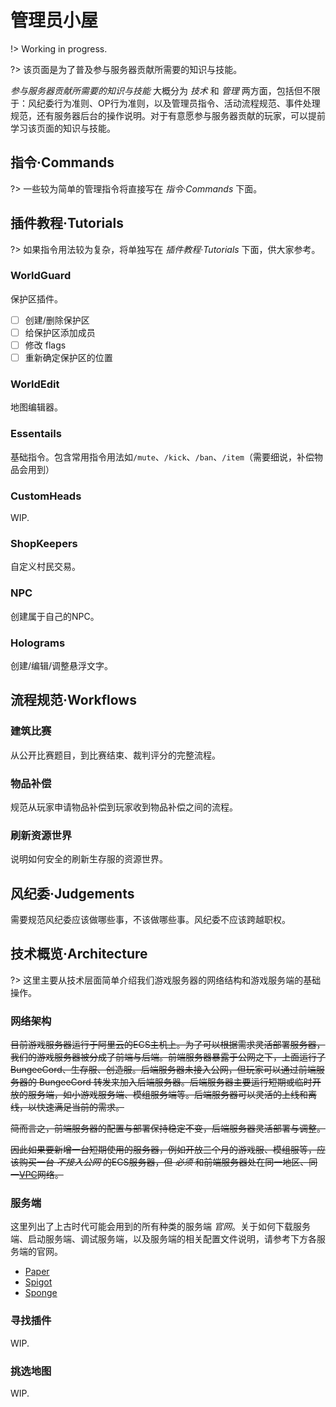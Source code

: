 # 管理员小屋

!> Working in progress.

?> 该页面是为了普及参与服务器贡献所需要的知识与技能。

*参与服务器贡献所需要的知识与技能* 大概分为 *技术* 和 *管理* 两方面，包括但不限于：风纪委行为准则、OP行为准则，以及管理员指令、活动流程规范、事件处理规范，还有服务器后台的操作说明。对于有意愿参与服务器贡献的玩家，可以提前学习该页面的知识与技能。

## 指令·Commands

?> 一些较为简单的管理指令将直接写在 *指令·Commands* 下面。

## 插件教程·Tutorials

?> 如果指令用法较为复杂，将单独写在 *插件教程·Tutorials* 下面，供大家参考。

### WorldGuard

保护区插件。

- [ ] 创建/删除保护区
- [ ] 给保护区添加成员
- [ ] 修改 flags
- [ ] 重新确定保护区的位置

### WorldEdit

地图编辑器。

### Essentails

基础指令。包含常用指令用法如`/mute`、`/kick`、`/ban`、`/item`（需要细说，补偿物品会用到）

### CustomHeads

WIP.

### ShopKeepers

自定义村民交易。

### NPC

创建属于自己的NPC。

### Holograms

创建/编辑/调整悬浮文字。

## 流程规范·Workflows

### 建筑比赛

从公开比赛题目，到比赛结束、裁判评分的完整流程。

### 物品补偿

规范从玩家申请物品补偿到玩家收到物品补偿之间的流程。

### 刷新资源世界

说明如何安全的刷新生存服的资源世界。

## 风纪委·Judgements

需要规范风纪委应该做哪些事，不该做哪些事。风纪委不应该跨越职权。

## 技术概览·Architecture

?> 这里主要从技术层面简单介绍我们游戏服务器的网络结构和游戏服务端的基础操作。

### 网络架构

~~目前游戏服务器运行于阿里云的ECS主机上。为了可以根据需求灵活部署服务器，我们的游戏服务器被分成了前端与后端。前端服务器暴露于公网之下，上面运行了 BungeeCord、生存服、创造服。后端服务器未接入公网，但玩家可以通过前端服务器的 BungeeCord 转发来加入后端服务器。后端服务器主要运行短期或临时开放的服务端，如小游戏服务端、模组服务端等。后端服务器可以灵活的上线和离线，以快速满足当前的需求。~~

~~简而言之，前端服务器的配置与部署保持稳定不变，后端服务器灵活部署与调整。~~

~~因此如果要新增一台短期使用的服务器，例如开放三个月的游戏服、模组服等，应该购买一台 *不接入公网* 的ECS服务器，但 *必须* 和前端服务器处在同一地区、同一[VPC](https://help.aliyun.com/product/27706.html)网络。~~

### 服务端

这里列出了上古时代可能会用到的所有种类的服务端 *官网*。关于如何下载服务端、启动服务端、调试服务端，以及服务端的相关配置文件说明，请参考下方各服务端的官网。

- [Paper](https://paper.readthedocs.io/en/stable/)
- [Spigot](https://www.spigotmc.org/)
- [Sponge](https://www.spongepowered.org/)

### 寻找插件

WIP.

### 挑选地图

WIP.
